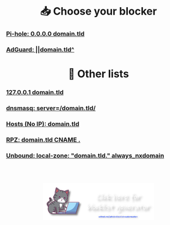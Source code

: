 <div align="center">
    <h1>📥 Choose your blocker</h1>
</div>

### [**Pi-hole:** 0.0.0.0 domain.tld](md/Pi-hole.md)
### [**AdGuard:** ||domain.tld^](md/AdGuard.md)


<div align="center">
    <h1>📝 Other lists</h1>
</div>

### [**127.0.0.1** domain.tld](md/127.0.0.1.md)
### [**dnsmasq:** server=/domain.tld/](md/dnsmasq.md)
### [**Hosts (No IP):** domain.tld](md/noip.md)
### [**RPZ:** domain.tld CNAME .](md/RPZ.md)
### [**Unbound:** local-zone: "domain.tld." always_nxdomain](md/Unbound.md)

<br><br>
<div align="center">
    <a href="https://sefinek.net/blocklist-generator" title="Personalized Blocklist Generator - Take Full Control of Your Network">
        <img src="../../images/generator.png" width="60%" alt="">
    </a>
</div>
